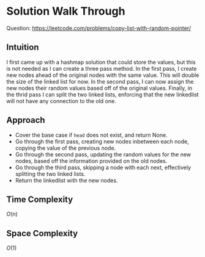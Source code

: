# Solution Walk Through
Question: https://leetcode.com/problems/copy-list-with-random-pointer/

## Intuition
I first came up with a hashmap solution that could store the values, but this is not needed as I can create a three pass method. In the first pass, I create new nodes ahead of the original nodes with the same value. This will double the size of the linked list for now. In the second pass, I can now assign the new nodes their random values based off of the original values. Finally, in the thrid pass I can split the two linked lists, enforcing that the new linkedlist will not have any connection to the old one.

## Approach
- Cover the base case if `head` does not exist, and return None.
- Go through the first pass, creating new nodes inbetween each node, copying the value of the previous node.
- Go through the second pass, updating the random values for the new nodes, based off the information provided on the old nodes.
- Go through the third pass, skipping a node with each next, effectively splitting the two linked lists.
- Return the linkedlist with the new nodes.

## Time Complexity
$O(n)$

## Space Complexity
$O(1)$